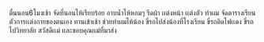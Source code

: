 ตื่นนอน6โมงเช้า
จัดที่นอนไห้เรียบร้อย
อาบน้ำไห้หอมๆ
รีดผ้า
เเต่งหน้า
เเต่งตัว
ทำผม
จัดตารางเรียน
ตัวการเเต่งกายของตนเอง
ทานเข้าเช้า
ช่วยทำผมไห้น้อง
ขี่รถไปส่งน้องที่โรงเรียน
ขี่รถติดไฟเเดง
ขี่รถไปวิทยาลัย
สวัสดีเเม่ เเละขอบคุณเเม่ที่มาส่ง
